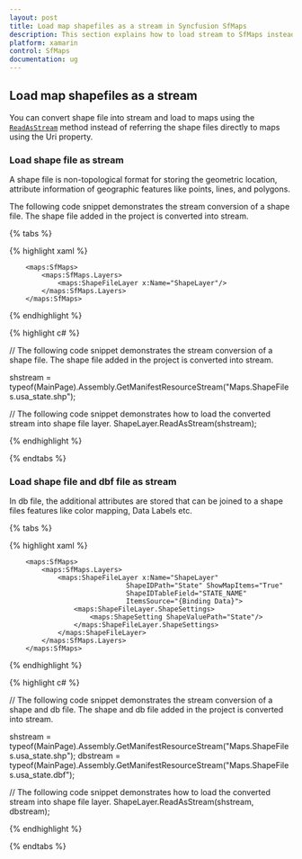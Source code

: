 ```yaml
---
layout: post
title: Load map shapefiles as a stream in Syncfusion SfMaps
description: This section explains how to load stream to SfMaps instead of the shape file in SfMaps Xamarin.Forms
platform: xamarin
control: SfMaps
documentation: ug
---
```


## Load map shapefiles as a stream

You can convert shape file into stream and load to maps using the [`ReadAsStream`](https://help.syncfusion.com/cr/xamarin/Syncfusion.SfMaps.XForms~Syncfusion.SfMaps.XForms.ShapeFileLayer~ReadAsStream.html) method instead of referring the shape files directly to maps using the Uri property.

### Load shape file as stream

A shape file is non-topological format for storing the geometric location, attribute information of geographic features like points, lines, and polygons. 

The following code snippet demonstrates the stream conversion of a shape file. The shape file added in the project is converted into stream.

{% tabs %}

{% highlight xaml %}
        
        <maps:SfMaps>
            <maps:SfMaps.Layers>
                <maps:ShapeFileLayer x:Name="ShapeLayer"/>
            </maps:SfMaps.Layers>
        </maps:SfMaps>
					
{% endhighlight %}

{% highlight c# %}

// The following code snippet demonstrates the stream conversion of a shape file. The shape file added in the project is converted into stream.

shstream = typeof(MainPage).Assembly.GetManifestResourceStream("Maps.ShapeFiles.usa_state.shp");

// The following code snippet demonstrates how to load the converted stream into shape file layer.
ShapeLayer.ReadAsStream(shstream);
			
{% endhighlight %}

{% endtabs %}

### Load shape file and dbf file as stream

In db file, the additional attributes are stored that can be joined to a shape files features like color mapping, Data Labels etc. 

{% tabs %}

{% highlight xaml %}
        
        <maps:SfMaps>
            <maps:SfMaps.Layers>
                <maps:ShapeFileLayer x:Name="ShapeLayer"
                                 ShapeIDPath="State" ShowMapItems="True"
                                 ShapeIDTableField="STATE_NAME"
                                 ItemsSource="{Binding Data}">
                    <maps:ShapeFileLayer.ShapeSettings>
                        <maps:ShapeSetting ShapeValuePath="State"/>
                    </maps:ShapeFileLayer.ShapeSettings>
                </maps:ShapeFileLayer>
            </maps:SfMaps.Layers>
        </maps:SfMaps>
					
{% endhighlight %}

{% highlight c# %}

// The following code snippet demonstrates the stream conversion of a shape and db file. The shape and db file added in the project is converted into stream.

shstream = typeof(MainPage).Assembly.GetManifestResourceStream("Maps.ShapeFiles.usa_state.shp");
dbstream = typeof(MainPage).Assembly.GetManifestResourceStream("Maps.ShapeFiles.usa_state.dbf");


// The following code snippet demonstrates how to load the converted stream into shape file layer.
ShapeLayer.ReadAsStream(shstream, dbstream);
			
{% endhighlight %}

{% endtabs %}